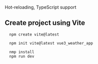 
Hot-reloading, TypeScript support

## Create project using Vite
```
  npm create vite@latest
  
  npm init vite@latest vue3_weather_app

  nmp install
  npm run dev
```

